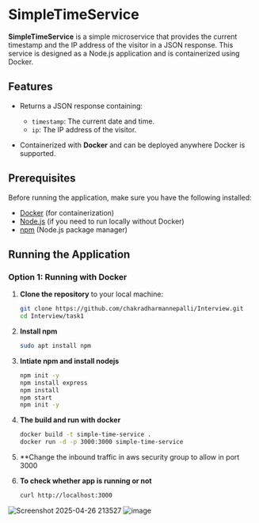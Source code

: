 # SimpleTimeService

**SimpleTimeService** is a simple microservice that provides the current timestamp and the IP address of the visitor in a JSON response. This service is designed as a Node.js application and is containerized using Docker.

## Features
- Returns a JSON response containing:
  - `timestamp`: The current date and time.
  - `ip`: The IP address of the visitor.
  
- Containerized with **Docker** and can be deployed anywhere Docker is supported.

## Prerequisites

Before running the application, make sure you have the following installed:

- [Docker](https://www.docker.com/get-started) (for containerization)
- [Node.js](https://nodejs.org/) (if you need to run locally without Docker)
- [npm](https://www.npmjs.com/) (Node.js package manager)

## Running the Application

### Option 1: Running with Docker

1. **Clone the repository** to your local machine:

   ```bash
   git clone https://github.com/chakradharmannepalli/Interview.git
   cd Interview/task1
2. **Install npm**
   ```bash
   sudo apt install npm
3. **Intiate npm and install nodejs**
   ```bash
   npm init -y
   npm install express
   npm install
   npm start
   npm init -y
4. **The build and run with docker**
   ```bash
   docker build -t simple-time-service .
   docker run -d -p 3000:3000 simple-time-service
5. **Change the inbound traffic in aws security group to allow in port 3000
6. **To check whether app is running or not**
   ```bash
   curl http://localhost:3000
  ![Screenshot 2025-04-26 213527](https://github.com/user-attachments/assets/a9007c6b-68b5-47a0-bb83-131c28eaef7d)
  ![image](https://github.com/user-attachments/assets/3e7e61c4-55ab-4194-be32-27f28eaffa37)

